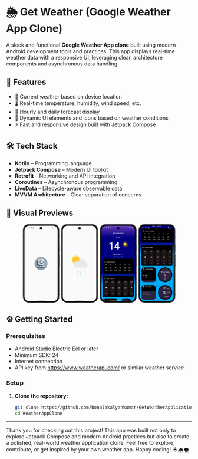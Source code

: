 # 🌦️ Get Weather (Google Weather App Clone)

A sleek and functional **Google Weather App clone** built using modern Android development tools and practices. This app displays real-time weather data with a responsive UI, leveraging clean architecture components and asynchronous data handling.

## 🚀 Features

- 📍 Current weather based on device location  
- 🌡️ Real-time temperature, humidity, wind speed, etc.  
- 📆 Hourly and daily forecast display  
- 🎨 Dynamic UI elements and icons based on weather conditions  
- ⚡ Fast and responsive design built with Jetpack Compose  

## 🛠️ Tech Stack

- **Kotlin** – Programming language  
- **Jetpack Compose** – Modern UI toolkit  
- **Retrofit** – Networking and API integration  
- **Coroutines** – Asynchronous programming  
- **LiveData** – Lifecycle-aware observable data  
- **MVVM Architecture** – Clear separation of concerns  


## 🎨 Visual Previews
<p align="center">
  <img src="https://github.com/bonalakalyankumar/GetWeatherApplication/blob/master/Screenshot_20250320_220445.png" width="20%" />
  <img src="https://github.com/bonalakalyankumar/GetWeatherApplication/blob/master/Screenshot_20250320_220528.png" width="20%" />
  <img src="https://github.com/bonalakalyankumar/GetWeatherApplication/blob/master/Screenshot_20250320_220605.png" width="20%" />
  <img src="https://github.com/bonalakalyankumar/GetWeatherApplication/blob/master/Screenshot_20250320_220623.png" width="20%" />
</p>

## ⚙️ Getting Started

### Prerequisites

- Android Studio Electric Eel or later  
- Minimum SDK: 24  
- Internet connection  
- API key from https://www.weatherapi.com/ or similar weather service

### Setup

1. **Clone the repository:**

   ```bash
   git clone https://github.com/bonalakalyankumar/GetWeatherApplication
   cd WeatherAppClone


---

Thank you for checking out this project!
This app was built not only to explore Jetpack Compose and modern Android practices but also to create a polished, real-world weather application clone.
Feel free to explore, contribute, or get inspired by your own weather app. Happy coding! ☀️🌧️🌪️


